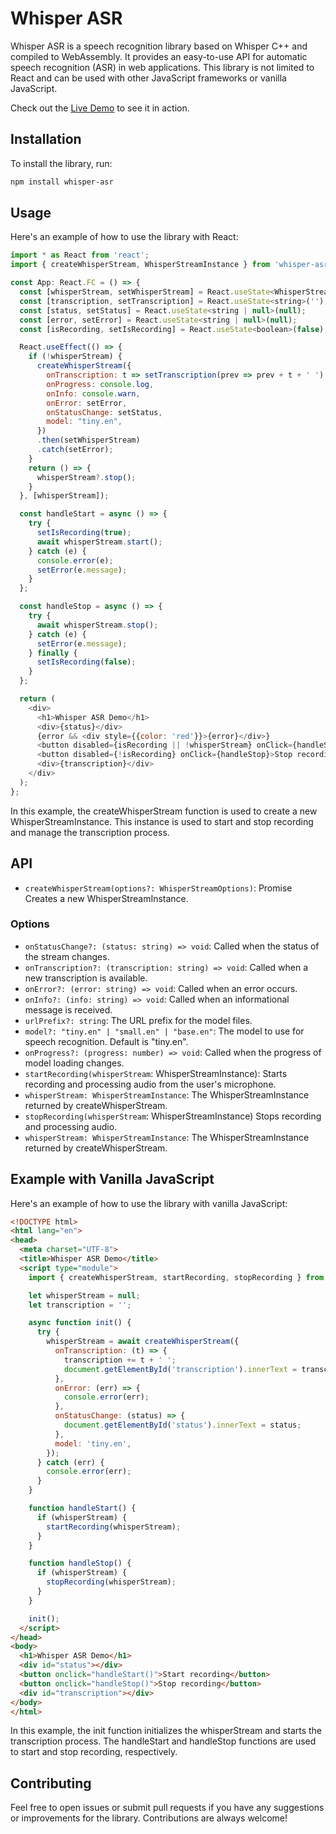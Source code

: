 # Whisper ASR
Whisper ASR is a speech recognition library based on Whisper C++ and compiled to WebAssembly. It provides an easy-to-use API for automatic speech recognition (ASR) in web applications. This library is not limited to React and can be used with other JavaScript frameworks or vanilla JavaScript.

Check out the [Live Demo](https://zwhitchcox.dev/whisper-asr) to see it in action.

## Installation
To install the library, run:


```bash
npm install whisper-asr
```

## Usage
Here's an example of how to use the library with React:

```javascript
import * as React from 'react';
import { createWhisperStream, WhisperStreamInstance } from 'whisper-asr';

const App: React.FC = () => {
  const [whisperStream, setWhisperStream] = React.useState<WhisperStreamInstance | null>(null);
  const [transcription, setTranscription] = React.useState<string>('');
  const [status, setStatus] = React.useState<string | null>(null);
  const [error, setError] = React.useState<string | null>(null);
  const [isRecording, setIsRecording] = React.useState<boolean>(false);

  React.useEffect(() => {
    if (!whisperStream) {
      createWhisperStream({
        onTranscription: t => setTranscription(prev => prev + t + ' '),
        onProgress: console.log,
        onInfo: console.warn,
        onError: setError,
        onStatusChange: setStatus,
        model: "tiny.en",
      })
      .then(setWhisperStream)
      .catch(setError);
    }
    return () => {
      whisperStream?.stop();
    }
  }, [whisperStream]);

  const handleStart = async () => {
    try {
      setIsRecording(true);
      await whisperStream.start();
    } catch (e) {
      console.error(e);
      setError(e.message);
    }
  };

  const handleStop = async () => {
    try {
      await whisperStream.stop();
    } catch (e) {
      setError(e.message);
    } finally {
      setIsRecording(false);
    }
  };

  return (
    <div>
      <h1>Whisper ASR Demo</h1>
      <div>{status}</div>
      {error && <div style={{color: 'red'}}>{error}</div>}
      <button disabled={isRecording || !whisperStream} onClick={handleStart}>Start recording</button>
      <button disabled={!isRecording} onClick={handleStop}>Stop recording</button>
      <div>{transcription}</div>
    </div>
  );
};
```

In this example, the createWhisperStream function is used to create a new WhisperStreamInstance. This instance is used to start and stop recording and manage the transcription process.

## API
* `createWhisperStream(options?: WhisperStreamOptions)`: Promise<WhisperStreamInstance> Creates a new WhisperStreamInstance.

### Options
* `onStatusChange?: (status: string) => void`: Called when the status of the stream changes.
* `onTranscription?: (transcription: string) => void`: Called when a new transcription is available.
* `onError?: (error: string) => void`: Called when an error occurs.
* `onInfo?: (info: string) => void`: Called when an informational message is received.
* `urlPrefix?: string`: The URL prefix for the model files.
* `model?: "tiny.en" | "small.en" | "base.en"`: The model to use for speech recognition. Default is "tiny.en".
* `onProgress?: (progress: number) => void`: Called when the progress of model loading changes.
* `startRecording(whisperStream`: WhisperStreamInstance): Starts recording and processing audio from the user's microphone.
* `whisperStream: WhisperStreamInstance`: The WhisperStreamInstance returned by createWhisperStream.
* `stopRecording(whisperStream`: WhisperStreamInstance) Stops recording and processing audio.
* `whisperStream: WhisperStreamInstance`: The WhisperStreamInstance returned by createWhisperStream.

## Example with Vanilla JavaScript
Here's an example of how to use the library with vanilla JavaScript:

```html
<!DOCTYPE html>
<html lang="en">
<head>
  <meta charset="UTF-8">
  <title>Whisper ASR Demo</title>
  <script type="module">
    import { createWhisperStream, startRecording, stopRecording } from 'whisper-asr';

    let whisperStream = null;
    let transcription = '';

    async function init() {
      try {
        whisperStream = await createWhisperStream({
          onTranscription: (t) => {
            transcription += t + ' ';
            document.getElementById('transcription').innerText = transcription;
          },
          onError: (err) => {
            console.error(err);
          },
          onStatusChange: (status) => {
            document.getElementById('status').innerText = status;
          },
          model: 'tiny.en',
        });
      } catch (err) {
        console.error(err);
      }
    }

    function handleStart() {
      if (whisperStream) {
        startRecording(whisperStream);
      }
    }

    function handleStop() {
      if (whisperStream) {
        stopRecording(whisperStream);
      }
    }

    init();
  </script>
</head>
<body>
  <h1>Whisper ASR Demo</h1>
  <div id="status"></div>
  <button onclick="handleStart()">Start recording</button>
  <button onclick="handleStop()">Stop recording</button>
  <div id="transcription"></div>
</body>
</html>
```

In this example, the init function initializes the whisperStream and starts the transcription process. The handleStart and handleStop functions are used to start and stop recording, respectively.

## Contributing
Feel free to open issues or submit pull requests if you have any suggestions or improvements for the library. Contributions are always welcome!
